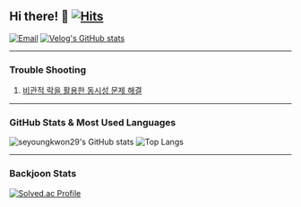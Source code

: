 ## Hi there! 👋 [![Hits](https://hits.seeyoufarm.com/api/count/incr/badge.svg?url=https%3A%2F%2Fgithub.com%2Fseyoungkwon29&count_bg=%2379C83D&title_bg=%23555555&icon=&icon_color=%23E7E7E7&title=hits&edge_flat=false)](https://hits.seeyoufarm.com)

[![Email](https://img.shields.io/badge/seyoungkwon29@gmail.com-EA4335?style=flat-square&logo=Gmail&logoColor=white)](mailto:seyoungkwon29@gmail.com)
[![Velog's GitHub stats](https://velog-readme-stats.vercel.app/api/badge?name=Blog)](https://velog.io/@seyoungkwon29/posts)

---
### Trouble Shooting
1. [비관적 락을 활용한 동시성 문제 해결](https://velog.io/@seyoungkwon29/%ED%8A%B8%EB%9F%AC%EB%B8%94-%EC%8A%88%ED%8C%85-%EB%B9%84%EA%B4%80%EC%A0%81-%EB%9D%BD%EC%9D%84-%ED%99%9C%EC%9A%A9%ED%95%9C-%EB%8F%99%EC%8B%9C%EC%84%B1-%EB%AC%B8%EC%A0%9C-%ED%95%B4%EA%B2%B0)

---
### GitHub Stats & Most Used Languages
![seyoungkwon29's GitHub stats](https://github-readme-stats.vercel.app/api?username=seyoungkwon29&show_icons=true&theme=merko) 
![Top Langs](https://github-readme-stats.vercel.app/api/top-langs/?username=seyoungkwon29&layout=compact&theme=merko)

---
### Backjoon Stats
[![Solved.ac Profile](http://mazassumnida.wtf/api/generate_badge?boj=hwi1386)](https://solved.ac/hwi1386)


<!--
**seyoungkwon29/seyoungkwon29** is a ✨ _special_ ✨ repository because its `README.md` (this file) appears on your GitHub profile.

Here are some ideas to get you started:

- 🔭 I’m currently working on ...
- 🌱 I’m currently learning ...
- 👯 I’m looking to collaborate on ...
- 🤔 I’m looking for help with ...
- 💬 Ask me about ...
- 📫 How to reach me: ...
- 😄 Pronouns: ...
- ⚡ Fun fact: ...
-->
